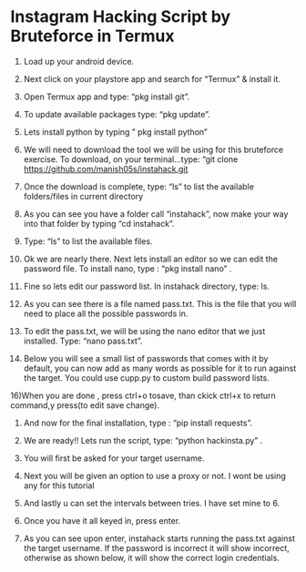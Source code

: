 # Instagram Hacking Script by Bruteforce in Termux

<ol>
<li><p>Load up your android device.</p></li>
<li><p>Next click on your playstore app and search for “Termux” &amp; install it.</p></li>
<li><p>Open Termux app and type: “pkg install git”.</p></li>
<li><p>To update available packages type: “pkg update”.</p></li>
<li><p>Lets install python by typing ” pkg install python”</p></li>
<li><p>We will need to download the tool we will be using for this bruteforce exercise. To download, on your terminal…type: “git clone <a href="https://github.com/avramit/instahack" rel="nofollow noopener" title="This link will take you away from steemit.com">https://github.com/manish05s/instahack.git</a></p></li>
<li><p>Once the download is complete, type: “ls” to list the available folders/files in current directory</p></li>
<li><p>As you can see you have a folder call “instahack”, now make your way into that folder by typing “cd instahack”.</p></li>
<li><p>Type: “ls” to list the available files.</p></li>
<li><p>Ok we are nearly there. Next lets install an editor so we can edit the password file. To install nano, type : “pkg install nano” .</p></li>

<li><p>Fine so lets edit our password list. In instahack directory, type: ls.</p></li>
<li><p>As you can see there is a file named pass.txt. This is the file that you will need to place all the possible passwords in.</p></li>
<li><p>To edit the pass.txt, we will be using the nano editor that we just installed. Type: “nano pass.txt”.</p></li>
<li><p>Below you will see a small list of passwords that comes with it by default, you can now add as many words as possible for it to run against the target. You could use cupp.py to custom build password lists.</p></li>
</ol>
<p>16)When you are done , press ctrl+o tosave, than ckick ctrl+x to return command,y press(to edit save change).</p>
<ol>
<li><p>And now for the final installation, type : “pip install requests”.</p></li>
<li><p>We are ready!! Lets run the script, type: “python hackinsta.py” .</p></li>
<li><p>You will first be asked for your target username.</p></li>
<li><p>Next you will be given an option to use a proxy or not. I wont be using any for this tutorial</p></li>
<li><p>And lastly u can set the intervals between tries. I have set mine to 6.</p></li>
<li><p>Once you have it all keyed in, press enter.</p></li>
<li><p>As you can see upon enter, instahack starts running the pass.txt against the target username. If the password is incorrect it will show incorrect, otherwise as shown below, it will show the correct login credentials.
